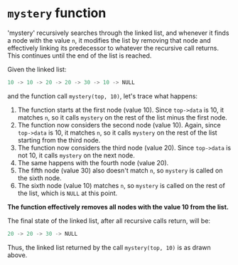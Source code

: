 # `mystery` function

'mystery' recursively searches through the linked list, and whenever it finds a node with the value `n`, it modifies the list by removing that node and effectively linking its predecessor to whatever the recursive call returns. This continues until the end of the list is reached.

Given the linked list:

```cpp
10 -> 10 -> 20 -> 20 -> 30 -> 10 -> NULL
```

and the function call `mystery(top, 10)`, let's trace what happens:

1. The function starts at the first node (value 10). Since `top->data` is 10, it matches `n`, so it calls `mystery` on the rest of the list minus the first node.
2. The function now considers the second node (value 10). Again, since `top->data` is 10, it matches `n`, so it calls `mystery` on the rest of the list starting from the third node.
3. The function now considers the third node (value 20). Since `top->data` is not 10, it calls `mystery` on the next node.
4. The same happens with the fourth node (value 20).
5. The fifth node (value 30) also doesn't match `n`, so `mystery` is called on the sixth node.
6. The sixth node (value 10) matches `n`, so `mystery` is called on the rest of the list, which is `NULL` at this point.

**The function effectively removes all nodes with the value 10 from the list.**

The final state of the linked list, after all recursive calls return, will be:

```cpp
20 -> 20 -> 30 -> NULL
```

Thus, the linked list returned by the call `mystery(top, 10)` is as drawn above.
